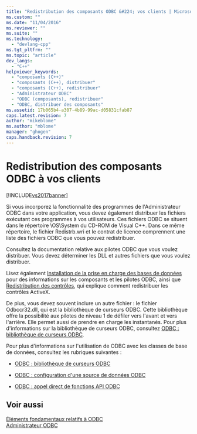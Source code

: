 ```yaml
---
title: "Redistribution des composants ODBC &#224; vos clients | Microsoft Docs"
ms.custom: ""
ms.date: "11/04/2016"
ms.reviewer: ""
ms.suite: ""
ms.technology: 
  - "devlang-cpp"
ms.tgt_pltfrm: ""
ms.topic: "article"
dev_langs: 
  - "C++"
helpviewer_keywords: 
  - "composants (C++)"
  - "composants (C++), distribuer"
  - "composants (C++), redistribuer"
  - "Administrateur ODBC"
  - "ODBC (composants), redistribuer"
  - "ODBC, distribuer des composants"
ms.assetid: 17b065b4-a307-4b89-99ac-d05831cfab87
caps.latest.revision: 7
author: "mikeblome"
ms.author: "mblome"
manager: "ghogen"
caps.handback.revision: 7
---
```

# Redistribution des composants ODBC &#224; vos clients
[!INCLUDE[vs2017banner](../../assembler/inline/includes/vs2017banner.md)]

Si vous incorporez la fonctionnalité des programmes de l'Administrateur ODBC dans votre application, vous devez également distribuer les fichiers exécutant ces programmes à vos utilisateurs.  Ces fichiers ODBC se situent dans le répertoire \\OS\\System du CD\-ROM de Visual C\+\+.  Dans ce même répertoire, le fichier Redistrb.wri et le contrat de licence comprennent une liste des fichiers ODBC que vous pouvez redistribuer.  
  
 Consultez la documentation relative aux pilotes ODBC que vous voulez distribuer.  Vous devez déterminer les DLL et autres fichiers que vous voulez distribuer.  
  
 Lisez également [Installation de la prise en charge des bases de données](../../data/installing-database-support-mfc-atl.md) pour des informations sur les composants et les pilotes ODBC, ainsi que [Redistribution des contrôles](../../data/ado-rdo/redistributing-controls.md), qui explique comment redistribuer les contrôles ActiveX.  
  
 De plus, vous devez souvent inclure un autre fichier :  le fichier Odbccr32.dll, qui est la bibliothèque de curseurs ODBC.  Cette bibliothèque offre la possibilité aux pilotes de niveau 1 de défiler vers l'avant et vers l'arrière.  Elle permet aussi de prendre en charge les instantanés.  Pour plus d'informations sur la bibliothèque de curseurs ODBC, consultez [ODBC : bibliothèque de curseurs ODBC](../../data/odbc/odbc-the-odbc-cursor-library.md).  
  
 Pour plus d'informations sur l'utilisation de ODBC avec les classes de base de données, consultez les rubriques suivantes :  
  
-   [ODBC : bibliothèque de curseurs ODBC](../../data/odbc/odbc-the-odbc-cursor-library.md)  
  
-   [ODBC : configuration d'une source de données ODBC](../../data/odbc/odbc-configuring-an-odbc-data-source.md)  
  
-   [ODBC : appel direct de fonctions API ODBC](../../data/odbc/odbc-calling-odbc-api-functions-directly.md)  
  
## Voir aussi  
 [Éléments fondamentaux relatifs à ODBC](../../data/odbc/odbc-basics.md)   
 [Administrateur ODBC](../../data/odbc/odbc-administrator.md)